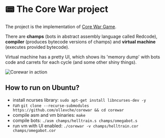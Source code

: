 # :pager: The Core War project

The project is the implementation of [Core War Game](https://en.wikipedia.org/wiki/Core_War).

There are **champs** (bots in abstract assembly language called Redcode), **compiler** (produces bytecode versions of champs) and **virtual machine** (executes provided bytecode).

Virtual machine has a pretty UI, which shows its 'memory dump' with bots code and carrets for each cycle (and some other shiny things).

![Corewar in action](/resources/corewar_in_action.gif)

## How to run on Ubuntu?

* install ncurses library: `sudo apt-get install libncurses-dev -y`
* run `git clone --recurse-submodules https://github.com/ollevche/corewar && cd corewar`
* compile asm and vm binaries: `make`
* compile bots: `./asm champs/helltrain.s champs/omegabot.s`
* run vm with UI enabled: `./corewar -v champs/helltrain.cor champs/omegabot.cor`
